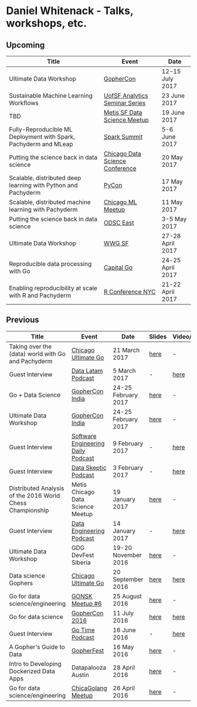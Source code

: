 # Daniel Whitenack - Talks, workshops, etc.

## Upcoming

| Title  | Event | Date | 
|---|---|---|
| Ultimate Data Workshop | [GopherCon](https://gophercon.com/) | 12-15 July 2017 |
| Sustainable Machine Learning Workflows | [UofSF Analytics Seminar Series](https://www.meetup.com/USF-Seminar-Series-in-Analytics/) | 23 June 2017 |
| TBD | [Metis SF Data Science Meetup](https://www.meetup.com/Metis-San-Francisco-Data-Science/) | 19 June 2017 |
| Fully-Reproducible ML Deployment with Spark, Pachyderm and MLeap | [Spark Summit](https://spark-summit.org/) | 5-6 June 2017 |
| Putting the science back in data science | [Chicago Data Science Conference](http://www.datascienceassociations.org/) | 20 May 2017 |
| Scalable, distributed deep learning with Python and Pachyderm | [PyCon](https://us.pycon.org/2017/) | 17 May 2017 |
| Scalable, distributed machine learning with Pachyderm | [Chicago ML Meetup](https://www.meetup.com/Chicago-ML/events/238617745/) | 11 May 2017 |
| Putting the science back in data science | [ODSC East](https://odsc.com/training/portfolio/putting-science-back-data-science) | 3-5 May 2017 |
| Ultimate Data Workshop | [WWG SF](https://www.eventbrite.com/e/ultimate-data-san-francisco-april-2017-tickets-31485334483) | 27-28 April 2017 |
| Reproducible data processing with Go | [Capital Go](http://capitalgolang.com/) | 24-25 April 2017 |
| Enabling reproducibility at scale with R and Pachyderm | [R Conference NYC](http://www.rstats.nyc/) | 21-22 April 2017 | 

## Previous 

| Title  | Event | Date | Slides | Video/Audio |
|---|---|---|---|---|
| Taking over the (data) world with Go and Pachyderm  | [Chicago Ultimate Go](http://www.meetup.com/Chicago-Ultimate-Golang/) | 21 March 2017 | [here](https://docs.google.com/presentation/d/1WLd1J5V321AwJHRt9HFKdnXkzqoKQf7-qCODQjmDg2Q/edit?usp=sharing) | - |
| Guest Interview  | [Data Latam Podcast](http://www.datalatam.com/26/) | 5 March 2017 | - | [here](http://www.datalatam.com/26/) |
| Go + Data Science  | [GopherCon India](http://www.gophercon.in/) | 24-25 February 2017 | [here](https://docs.google.com/presentation/d/1DVldH3Znmu7X6gqEZI_ujSJ7wKukmnXPbA4gZn1bB_s/edit?usp=sharing) | - |
| Ultimate Data Workshop  | [GopherCon India](http://www.gophercon.in/) | 24-25 February 2017 | [here](https://github.com/ardanlabs/gotraining/blob/master/topics/courses/data/README.md) | - |
| Guest Interview  | [Software Engineering Daily Podcast](https://softwareengineeringdaily.com/2017/02/09/go-data-science-with-daniel-whitenack/) | 9 February 2017 | - | [here](https://softwareengineeringdaily.com/2017/02/09/go-data-science-with-daniel-whitenack/) |
| Guest Interview  | [Data Skeptic Podcast](https://dataskeptic.com/blog/episodes/2017/data-provenance-and-reproducibility-with-pachyderm) | 3 February 2017 | - | [here](https://dataskeptic.com/blog/episodes/2017/data-provenance-and-reproducibility-with-pachyderm) |
| Distributed Analysis of the 2016 World Chess Championship  | Metis Chicago Data Science Meetup | 19 January 2017 | [here](https://docs.google.com/presentation/d/13JGEJhARud9n53xn58BmjbpNny5Qe8bt7wwvTu7OEzQ/edit?usp=sharing) | - |
| Guest Interview  | [Data Engineering Podcast](https://www.dataengineeringpodcast.com/epsiode-1-pachyderm-with-daniel-whitenack/) | 14 January 2017 | - | [here](https://www.dataengineeringpodcast.com/epsiode-1-pachyderm-with-daniel-whitenack/) |
| Ultimate Data Workshop | GDG DevFest Siberia | 19-20 November 2016 | [here](https://github.com/ardanlabs/gotraining/blob/master/topics/courses/data/README.md) | - |
| Data science Gophers  | [Chicago Ultimate Go](http://www.meetup.com/Chicago-Ultimate-Golang/) | 20 September 2016 | [here](https://docs.google.com/presentation/d/1jo8I7HBnqtjwHotxdbMwix2tva2Y2AZnjFG4XGQYjtI/edit?usp=sharing) | [here](https://vimeo.com/184654135) |
| Go for data science/engineering  | [GONSK Meetup #6](https://golang-nsk.party/) | 25 August 2016 | [here](nskmeetup2016/slides.pdf) | - |
| Go for data science  | [GopherCon 2016](https://gophercon.com/) | 11 July 2016 | [here](https://github.com/gophercon/2016-talks/blob/master/DanielWhitenack-GoForDataScience/go_for_data_science.pdf) | [here](https://www.youtube.com/watch?v=D5tDubyXLrQ) |
| Guest Interview  | [Go Time Podcast](https://gophercon.com/) | 16 June 2016 | - | [here](https://changelog.com/gotime-4/) |
| A Gopher's Guide to Data  | [GopherFest](http://www.gopherfest.org/) | 16 May 2016 | [here](https://docs.google.com/presentation/d/1fcxVnxt6oxKEtC9KOT8FphCBWi0v-HFG9PSqcTTTQFo/edit?usp=sharing) | - |
| Intro to Developing Dockerized Data Apps  | Datapalooza Austin | 28 April 2016 | [here](datapalooza2016) | - |
| Go for data science/engineering  | [ChicaGolang Meetup](http://chicagolang.com/) | 26 April 2016 | [here](chicagolang2016/go-data.slide) | - |
